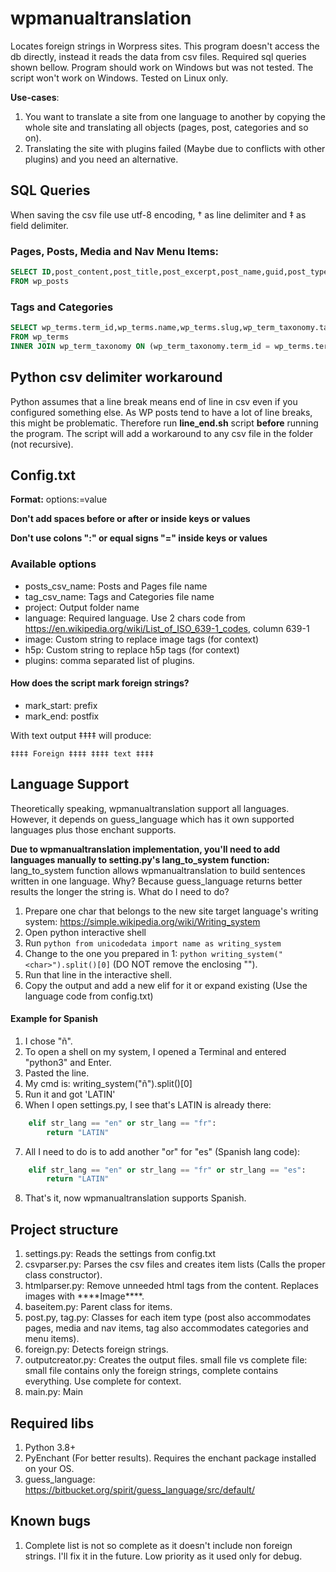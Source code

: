 # wpmanualtranslation
Locates foreign strings in Worpress sites. This program doesn't access the db directly, 
instead it reads the data from csv files. Required sql queries shown bellow. 
Program should work on Windows but was not tested. The script won't work on Windows. Tested on Linux only.

__Use-cases__:

1. You want to translate a site from one language to another by copying the whole site and 
    translating all objects (pages, post, categories and so on).
2. Translating the site with plugins failed (Maybe due to conflicts with other plugins) and you need an alternative.

## SQL Queries
When saving the csv file use utf-8 encoding, † as line delimiter and ‡ as field delimiter. 
### Pages, Posts, Media and Nav Menu Items:
```sql
SELECT ID,post_content,post_title,post_excerpt,post_name,guid,post_type,post_status
FROM wp_posts
```

### Tags and Categories
```sql
SELECT wp_terms.term_id,wp_terms.name,wp_terms.slug,wp_term_taxonomy.taxonomy,wp_term_taxonomy.description
FROM wp_terms
INNER JOIN wp_term_taxonomy ON (wp_term_taxonomy.term_id = wp_terms.term_id)
```

## Python csv delimiter workaround
Python assumes that a line break means end of line in csv even if you configured something else.
As WP posts tend to have a lot of line breaks, this might be problematic. 
Therefore run __line_end.sh__ script __before__ running the program. 
The script will add a workaround to any csv file in the folder (not recursive).

## Config.txt
__Format:__ options:=value

__Don't add spaces before or after or inside keys or values__

__Don't use colons ":" or equal signs "=" inside keys or values__

### Available options
* posts_csv_name: Posts and Pages file name
* tag_csv_name: Tags and Categories file name
* project: Output folder name
* language: Required language. Use 2 chars code from https://en.wikipedia.org/wiki/List_of_ISO_639-1_codes, column 639-1
* image: Custom string to replace image tags (for context)
* h5p: Custom string to replace h5p tags (for context)
* plugins: comma separated list of plugins.

#### How does the script mark foreign strings?
* mark_start: prefix 
* mark_end: postfix

With text output ‡‡‡‡ will produce:
```text
‡‡‡‡ Foreign ‡‡‡‡ ‡‡‡‡ text ‡‡‡‡
```

## Language Support
Theoretically speaking, wpmanualtranslation support all languages. 
However, it depends on guess_language which has it own supported languages plus those enchant supports.

__Due to wpmanualtranslation implementation, you'll need to add languages manually to setting.py's lang_to_system function:__
lang_to_system function allows wpmanualtranslation to build sentences written in one language. 
Why? Because guess_language returns better results the longer the string is. 
What do I need to do?
1. Prepare one char that belongs to the new site target language's writing system: https://simple.wikipedia.org/wiki/Writing_system
2. Open python interactive shell
3. Run ```python from unicodedata import name as writing_system```
4. Change <char> to the one you prepared in 1: ```python writing_system("<char>").split()[0]``` (DO NOT remove the enclosing "").
5. Run that line in the interactive shell.
6. Copy the output and add a new elif for it or expand existing (Use the language code from config.txt)

#### Example for Spanish 
1. I chose "ñ".
2. To open a shell on my system, I opened a Terminal and entered "python3" and Enter.
3. Pasted the line. 
4. My cmd is: writing_system("ñ").split()[0]
5. Run it and got 'LATIN'
6. When I open settings.py, I see that's LATIN is already there:
```python
    elif str_lang == "en" or str_lang == "fr":
        return "LATIN"
```
7. All I need to do is to add another "or" for "es" (Spanish lang code):
```python
    elif str_lang == "en" or str_lang == "fr" or str_lang == "es":
        return "LATIN"
```
8. That's it, now wpmanualtranslation supports Spanish.

## Project structure
1. settings.py: Reads the settings from config.txt
2. csvparser.py: Parses the csv files and creates item lists (Calls the proper class constructor).
3. htmlparser.py: Remove unneeded html tags from the content. Replaces images with \*\*\*\*Image\*\*\*\*.  
4. baseitem.py: Parent class for items.
5. post.py, tag.py: Classes for each item type (post also accommodates pages, media and nav items, 
tag also accommodates categories and menu items).
6. foreign.py: Detects foreign strings.
7. outputcreator.py: Creates the output files. small file vs complete file: 
    small file contains only the foreign strings, complete contains everything. Use complete for context. 
8. main.py: Main

## Required libs
1. Python 3.8+
2. PyEnchant (For better results). Requires the enchant package installed on your OS.
3. guess_language: https://bitbucket.org/spirit/guess_language/src/default/

## Known bugs
1. Complete list is not so complete as it doesn't include non foreign strings. I'll fix it in the future. 
Low priority as it used only for debug. 
